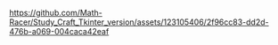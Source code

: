 

https://github.com/Math-Racer/Study_Craft_Tkinter_version/assets/123105406/2f96cc83-dd2d-476b-a069-004caca42eaf

